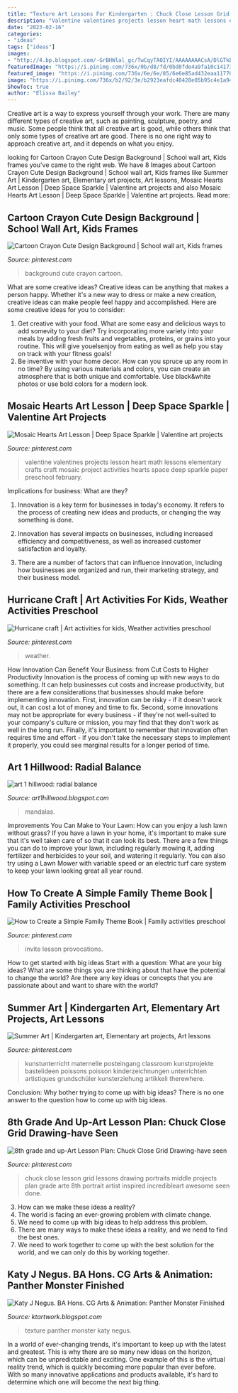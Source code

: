 ```yaml
---
title: "Texture Art Lessons For Kindergarten : Chuck Close Lesson Grid Lessons Drawing Portraits Middle Projects Plan Grade Arte 8th Portrait Artist Inspired Incredibleart Awesome Seen Done"
description: "Valentine valentines projects lesson heart math lessons elementary crafts craft mosaic project activities hearts space deep sparkle paper preschool february"
date: "2023-02-16"
categories:
- "ideas"
tags: ["ideas"]
images:
- "http://4.bp.blogspot.com/-GrBHWlal_gc/TwCqyTA0IYI/AAAAAAAACsA/DlGTkEoUqRM/s1600/texture1.jpg"
featuredImage: "https://i.pinimg.com/736x/0b/d8/fd/0bd8fde4a9fa10c141734a732f86af66.jpg"
featured_image: "https://i.pinimg.com/736x/6e/6e/85/6e6e85ad432eaa11770473236f0d633e.jpg"
image: "https://i.pinimg.com/736x/b2/92/3e/b2923eafdc40428e05b95c4e1a949d97.jpg"
ShowToc: true
author: "Elissa Bailey"
---
```



Creative art is a way to express yourself through your work. There are many different types of creative art, such as painting, sculpture, poetry, and music. Some people think that all creative art is good, while others think that only some types of creative art are good. There is no one right way to approach creative art, and it depends on what you enjoy.

	

		
looking for Cartoon Crayon Cute Design Background | School wall art, Kids frames you've came to the right web. We have 8 Images about Cartoon Crayon Cute Design Background | School wall art, Kids frames like Summer Art | Kindergarten art, Elementary art projects, Art lessons, Mosaic Hearts Art Lesson | Deep Space Sparkle | Valentine art projects and also Mosaic Hearts Art Lesson | Deep Space Sparkle | Valentine art projects. Read more:
		
    
## Cartoon Crayon Cute Design Background | School Wall Art, Kids Frames

<img loading=lazy src="https://i.pinimg.com/736x/b2/92/3e/b2923eafdc40428e05b95c4e1a949d97.jpg" onerror="this.onerror=null;this.src='https://tse3.mm.bing.net/th?id=OIP.9k3IkHs5p8JbtiKo_ukf_QHaLH&amp;pid=15.1';" alt="Cartoon Crayon Cute Design Background | School wall art, Kids frames">

_Source: pinterest.com_

>background cute crayon cartoon. 

	

What are some creative ideas?
Creative ideas can be anything that makes a person happy. Whether it's a new way to dress or make a new creation, creative ideas can make people feel happy and accomplished. Here are some creative ideas for you to consider: 
1. Get creative with your food. What are some easy and delicious ways to add somevity to your diet? Try incorporating more variety into your meals by adding fresh fruits and vegetables, proteins, or grains into your routine. This will give youelsenjoy from eating as well as help you stay on track with your fitness goals! 
2. Be inventive with your home decor. How can you spruce up any room in no time? By using various materials and colors, you can create an atmosphere that is both unique and comfortable. Use black&white photos or use bold colors for a modern look.

    
## Mosaic Hearts Art Lesson | Deep Space Sparkle | Valentine Art Projects

<img loading=lazy src="https://i.pinimg.com/736x/53/4f/8d/534f8d5c60fc265944072764f504c4bb.jpg" onerror="this.onerror=null;this.src='https://tse4.mm.bing.net/th?id=OIP.ZTMXBOOh-3da2joA8U7G1AHaMs&amp;pid=15.1';" alt="Mosaic Hearts Art Lesson | Deep Space Sparkle | Valentine art projects">

_Source: pinterest.com_

>valentine valentines projects lesson heart math lessons elementary crafts craft mosaic project activities hearts space deep sparkle paper preschool february. 

	

Implications for business: What are they?
1. Innovation is a key term for businesses in today's economy. It refers to the process of creating new ideas and products, or changing the way something is done.
2. Innovation has several impacts on businesses, including increased efficiency and competitiveness, as well as increased customer satisfaction and loyalty.

3. There are a number of factors that can influence innovation, including how businesses are organized and run, their marketing strategy, and their business model.

    
## Hurricane Craft | Art Activities For Kids, Weather Activities Preschool

<img loading=lazy src="https://i.pinimg.com/736x/0b/d8/fd/0bd8fde4a9fa10c141734a732f86af66.jpg" onerror="this.onerror=null;this.src='https://tse1.mm.bing.net/th?id=OIP.FCbq_6XF-sM3crA5qr7zpQHaNK&amp;pid=15.1';" alt="Hurricane craft | Art activities for kids, Weather activities preschool">

_Source: pinterest.com_

>weather. 

	

How Innovation Can Benefit Your Business: from Cut Costs to Higher Productivity
Innovation is the process of coming up with new ways to do something. It can help businesses cut costs and increase productivity, but there are a few considerations that businesses should make before implementing innovation. First, innovation can be risky - if it doesn't work out, it can cost a lot of money and time to fix. Second, some innovations may not be appropriate for every business - if they're not well-suited to your company's culture or mission, you may find that they don't work as well in the long run. Finally, it's important to remember that innovation often requires time and effort - if you don't take the necessary steps to implement it properly, you could see marginal results for a longer period of time.

    
## Art 1 Hillwood: Radial Balance

<img loading=lazy src="https://2.bp.blogspot.com/-ZNXUtka5omE/TrcbWSmT4PI/AAAAAAAAAvs/7sJSp_aYrqo/s400/larry-mandala1.jpg" onerror="this.onerror=null;this.src='https://tse1.mm.bing.net/th?id=OIP.T5aQ643a_8OoDl0t_lUUJQHaHE&amp;pid=15.1';" alt="art 1 hillwood: radial balance">

_Source: art1hillwood.blogspot.com_

>mandalas. 

	

Improvements You Can Make to Your Lawn: How can you enjoy a lush lawn without grass?
If you have a lawn in your home, it's important to make sure that it's well taken care of so that it can look its best. There are a few things you can do to improve your lawn, including regularly mowing it, adding fertilizer and herbicides to your soil, and watering it regularly. You can also try using a Lawn Mower with variable speed or an electric turf care system to keep your lawn looking great all year round.

    
## How To Create A Simple Family Theme Book | Family Activities Preschool

<img loading=lazy src="https://i.pinimg.com/736x/6e/6e/85/6e6e85ad432eaa11770473236f0d633e.jpg" onerror="this.onerror=null;this.src='https://tse4.mm.bing.net/th?id=OIP.e65nuItxIIyvKoEKO6Ws1QHaLG&amp;pid=15.1';" alt="How to Create a Simple Family Theme Book | Family activities preschool">

_Source: pinterest.com_

>invite lesson provocations. 

	

How to get started with big ideas
Start with a question: What are your big ideas? 
What are some things you are thinking about that have the potential to change the world? Are there any key ideas or concepts that you are passionate about and want to share with the world?

    
## Summer Art | Kindergarten Art, Elementary Art Projects, Art Lessons

<img loading=lazy src="https://i.pinimg.com/736x/c8/0d/b4/c80db4e7c1645fe866fa9c4835074398.jpg" onerror="this.onerror=null;this.src='https://tse2.mm.bing.net/th?id=OIP.esFL86CweqkrzgiOSt0LBAHaNM&amp;pid=15.1';" alt="Summer Art | Kindergarten art, Elementary art projects, Art lessons">

_Source: pinterest.com_

>kunstunterricht maternelle posteingang classroom kunstprojekte bastelideen poissons poisson kinderzeichnungen unterrichten artistiques grundschüler kunsterziehung artikkeli therewhere. 

	

Conclusion: Why bother trying to come up with big ideas?
There is no one answer to the question how to come up with big ideas.

    
## 8th Grade And Up-Art Lesson Plan: Chuck Close Grid Drawing-have Seen

<img loading=lazy src="https://i.pinimg.com/736x/9c/9d/dd/9c9dddc46eaff5d9eca81ddf6f60b5d6.jpg" onerror="this.onerror=null;this.src='https://tse3.mm.bing.net/th?id=OIP.kqJYfgFcDDROJNybZvUc7AAAAA&amp;pid=15.1';" alt="8th grade and up-Art Lesson Plan: Chuck Close Grid Drawing-have seen">

_Source: pinterest.com_

>chuck close lesson grid lessons drawing portraits middle projects plan grade arte 8th portrait artist inspired incredibleart awesome seen done. 

	

3. How can we make these ideas a reality?
1. The world is facing an ever-growing problem with climate change. 
2. We need to come up with big ideas to help address this problem. 
3. There are many ways to make these ideas a reality, and we need to find the best ones. 
4. We need to work together to come up with the best solution for the world, and we can only do this by working together.

    
## Katy J Negus. BA Hons. CG Arts &amp; Animation: Panther Monster Finished

<img loading=lazy src="http://4.bp.blogspot.com/-GrBHWlal_gc/TwCqyTA0IYI/AAAAAAAACsA/DlGTkEoUqRM/s1600/texture1.jpg" onerror="this.onerror=null;this.src='https://tse3.mm.bing.net/th?id=OIP.sxIiIcsRytVoAIW7y8FsEQHaE4&amp;pid=15.1';" alt="Katy J Negus. BA Hons. CG Arts &amp; Animation: Panther Monster Finished">

_Source: ktartwork.blogspot.com_

>texture panther monster katy negus. 

	

In a world of ever-changing trends, it's important to keep up with the latest and greatest. This is why there are so many new ideas on the horizon, which can be unpredictable and exciting. One example of this is the virtual reality trend, which is quickly becoming more popular than ever before. With so many innovative applications and products available, it's hard to determine which one will become the next big thing.

